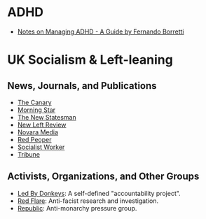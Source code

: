 # ADHD
- [Notes on Managing ADHD - A Guide by Fernando Borretti](https://borretti.me/article/notes-on-managing-adhd)

# UK Socialism & Left-leaning
## News, Journals, and Publications
- [The Canary](https://www.thecanary.co)
- [Morning Star](https://morningstaronline.co.uk/)
- [The New Statesman](https://www.newstatesman.com/)
- [New Left Review](https://newleftreview.org/)
- [Novara Media](https://www.novaramedia.com)
- [Red Peoper](https://www.redpepper.org.uk/)
- [Socialist Worker](https://socialistworker.co.uk/)
- [Tribune](https://tribunemag.co.uk/)
## Activists, Organizations, and Other Groups
- [Led By Donkeys](https://www.ledbydonkeys.org/): A self-defined "accountability project".
- [Red Flare](https://redflare.info/): Anti-facist research and investigation.
- [Republic](https://www.republic.org.uk/): Anti-monarchy pressure group.
